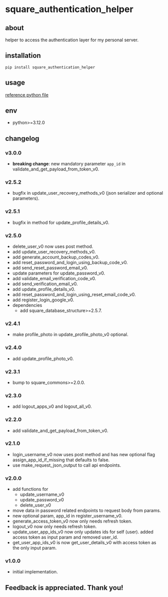 # square_authentication_helper

## about

helper to access the authentication layer for my personal server.

## installation

```shell
pip install square_authentication_helper
```

## usage

[reference python file](./example.py)

## env

- python>=3.12.0

## changelog

### v3.0.0

- **breaking change**: new mandatory parameter `app_id` in validate_and_get_payload_from_token_v0.

### v2.5.2

- bugfix in update_user_recovery_methods_v0 (json serializer and optional parameters).

### v2.5.1

- bugfix in method for update_profile_details_v0.

### v2.5.0

- delete_user_v0 now uses post method.
- add update_user_recovery_methods_v0.
- add generate_account_backup_codes_v0.
- add reset_password_and_login_using_backup_code_v0.
- add send_reset_password_email_v0.
- update parameters for update_password_v0.
- add validate_email_verification_code_v0.
- add send_verification_email_v0.
- add update_profile_details_v0.
- add reset_password_and_login_using_reset_email_code_v0.
- add register_login_google_v0.
- dependencies
    - add square_database_structure>=2.5.7.

### v2.4.1

- make profile_photo in update_profile_photo_v0 optional.

### v2.4.0

- add update_profile_photo_v0.

### v2.3.1

- bump to square_commons>=2.0.0.

### v2.3.0

- add logout_apps_v0 and logout_all_v0.

### v2.2.0

- add validate_and_get_payload_from_token_v0.

### v2.1.0

- login_username_v0 now uses post method and has new optional flag assign_app_id_if_missing that defaults to false.
- use make_request_json_output to call api endpoints.

### v2.0.0

- add functions for
    - update_username_v0
    - update_password_v0
    - delete_user_v0
- move data in password related endpoints to request body from params.
- new optional param, app_id in register_username_v0.
- generate_access_token_v0 now only needs refresh token.
- logout_v0 now only needs refresh token.
- update_user_app_ids_v0 now only updates ids for self (user). added access token as input param and removed user_id.
- get_user_app_ids_v0 is now get_user_details_v0 with access token as the only input param.

### v1.0.0

- initial implementation.

## Feedback is appreciated. Thank you!
